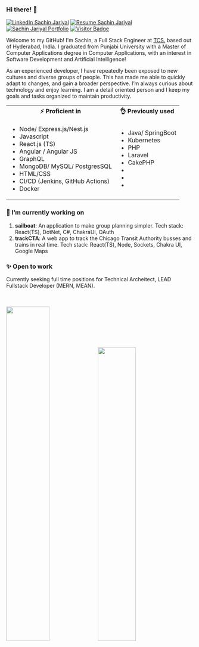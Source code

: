 <link href="./style.css" rel="stylesheet"></link>

### Hi there! 👋



[![LinkedIn Sachin Jariyal](https://img.shields.io/badge/SACHIN_JARIYAL-LINKEDIN-blue?style=for-the-badge&logo=linkedin)](https://www.linkedin.com/in/sachin-jariyal/)
[![Resume Sachin Jariyal](https://img.shields.io/badge/DOWNLOAD_RESUME-green?style=for-the-badge&logoSize=auto)](https://drive.google.com/file/d/1uClNYtXqSLY3AEeLYZfe_ENkg26ret06/view?usp=drive_link)
[![Sachin Jariyal Portfolio](https://img.shields.io/badge/VISIT_PORTFOLIO-orange?style=for-the-badge&logoSize=auto)](https://sachin-jariyal.netlify.app/)
[![Visitor Badge](https://komarev.com/ghpvc/?username=sachin-jariyal&style=for-the-badge)](https://github.com/sachin-jariyal)

Welcome to my GitHub! I'm Sachin, a Full Stack Engineer at [TCS.](https://www.tcs.com/) based out of Hyderabad, India. I graduated from Punjabi University with a Master of Computer Applications degree in Computer Applications, with an interest in Software Development and Artificial Intelligence!

As an experienced developer, I have repeatedly been exposed to new cultures and diverse groups of people. This has made me able to quickly adapt to changes, and gain a broader perspective. I’m always curious about technology and enjoy learning. I am a detail oriented person and I keep my goals and tasks organized to maintain productivity.

<table width="100%">
    <tr>
        <th> ⚡ Proficient in</th>
        <th> 👌 Previously used</th>
    </tr>
    <tr>
        <td>
            <ul>
                <li>Node/ Express.js/Nest.js</li>
                <li>Javascript</li>
                <li>React.js (TS)</li>
                <li>Angular / Angular JS</li>
                <li>GraphQL</li>
                <li>MongoDB/ MySQL/ PostgresSQL</li>
                <li>HTML/CSS</li>
                <li>CI/CD (Jenkins, GitHub Actions)</li>
                <li>Docker</li>
            </ul>
        </td>
        <td>
            <ul>
                <li>Java/ SpringBoot</li>
                <li>Kubernetes</li>
                <li>PHP</li>
                <li>Laravel</li>
                <li>CakePHP</li>
                <li></li>
                <li></li>
                <li></li>
            </ul>
        </td>
    </tr>
</table>




<h3>🔭 I’m currently working on </h3>

1. **sailboat**: An application to make group planning simpler. Tech stack: React(TS), DotNet, C#, ChakraUI, OAuth
2. **trackCTA**: A web app to track the Chicago Transit Authority busses and trains in real time. Tech stack: React(TS), Node, Sockets, Chakra UI, Google Maps



<h3>✨ Open to work </h3>
Currently seeking full time positions for Technical Archeitect, LEAD Fullstack Developer (MERN, MEAN).
<br />
<br />
<br />
<p float="left">
  <img src="https://github-readme-stats.vercel.app/api?username=sachin-jariyal&count_private=true&theme=react" width="48%" />
  <img src="https://github-readme-stats.vercel.app/api/top-langs/?username=sachin-jariyal&count_private=true&theme=react&hide=csharp&layout=compact" width="45%"/> 
</p>